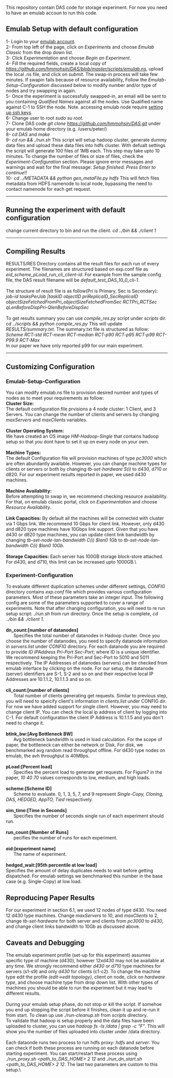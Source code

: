 This repository contain DAS code for storage experiment. For now you need to have an emulab accoun to run this code.

## Emulab Setup with default configuration
1- Login to your [emulab account](https://www.emulab.net).\
2- From top left of the page, click on *Experiments* and choose *Emulab Classic* from the drop down list.\
3- Click *Experimentation* and choose *Begin an Experiment*.\
4- Fill the required fields, create a local copy of *https://github.com/hmmohsin/DAS/blob/master/scripts/emulab.ns*, upload the local .ns file, and click on *submit*. The swap-in process will take few minutes. If swapin fails because of resource availability, Follow the *Emulab-Setup-Configuration* discussed below to modify number and/or type of nodes and try swapping in again.\
5- Once the experiment is successfully swapped-in, an email will be sent to you containing *Qualified Names* against all the nodes. Use Qualified name against C-1 to SSH the node. Note. accessing emulab node require [setting up ssh keys](https://wiki.emulab.net/wiki/kb70).\
6- Change user to root *sudo su root*.\
7- Clone DAS code *git clone https://github.com/hmmohsin/DAS.git* under your emulab home directory (e.g. /users/peter/)\
8- *cd DAS* and *make*\
9- *cd run && ./run.sh* This script will setup hadoop cluster, generate dummy data files and upload these data files into hdfs cluster. With defualt settings the script will generate 100 files of 1MB each. This step may take upto 10 minutes. To change the number of files or size of files, check the *Experiment-Configuration* section. Please ignore error messages and warnings and wait for the final message: *Setup finished. Press Enter to continue!!*\
10- *cd ../METADATA && python gen_metaFile.py hdfs* This will fetch files metadata from HDFS namenode to local node, bypassing the need to contact namenode for each get request.

------
## Running the experiment with default configuration
change current directory to bin and run the client. *cd ../bin && ./client 1*

------

## Compiling Results
RESULTS/RES Directory contains all the result files for each run of every experiment. The filenames are structured based on exp.conf file as *eid_scheme_pLoad_run_cli_client-id*. For example from the sample config file, the DAS result filename will be *default_test_DAS_10_0_cli-1*.\
\
The structure of result file is as follow(Pri is Primary, Sec is Secondary):\
*job-id tasksPerJob |taskID objectID priReplicaID_SecReplicaID objectSizeFetchedFromPri_objectSizeFetchedFromSec RCTPri_RCTSec qLenBeforeDispPri-QlenBeforeDispSec*\
\
To get results summary you can use *compile_res.py* script under *scripts* dir. *cd ../scripts && python compile_res.py* This will update *RESULTS/summary.txt*. The summary.txt file is structured as follow:\
*Scheme RCT-std RCT-mean RCT-median RCT-p90 RCT-p95 RCT-p99 RCT-P99.9 RCT-Max*\
In our paper we have only reported p99 for our main experiment.

------

## Customizing Configuration

### Emulab-Setup-Configuration
You can modify emulab.ns file to provision desired number and types of nodes as to meet your requirements as follow:\
**Cluster Size:**\
The default configuration file prvisions a 4 node cluster: 1 Client, and 3 Servers. You can change the number of clients and servers by changing *maxServers* and *maxClients* variables.\
\
**Cluster Operating System:**\
We have created an OS image *HM-Hadoop-Single* that contains hadoop setup so that you dont have to set it up on every node on your own.\
\
**Machine Types:**\
The default Configuration file will provision machines of type *pc3000* which are often abundantly available. However, you can change machine types for clients or servers or both by changing *tb-set-hardware $S($i)* to d430, d710 or d820. For our experiment results reported in paper, we used d430 machines.\
\
**Machine Availability:**\
Before attempting to swap in, we recommend checking resource availability. For that, on emulab classic portal, click on *Experimentation* and choose *Resource Availability*.\
\
**Link Capacities:**
By default all the machines will be connected with cluster via 1 Gbps link. We recommend 10 Gbps for client link. However, only d430 and d820 type machines have 10Gbps link support. Given that you have d430 or d820 type machines, you can update client link bandwidth by changing *tb-set-node-lan-bandwidth $C($i) $lan0 1Gb* to *tb-set-node-lan-bandwidth $C($i) $lan0 10Gb*.\
\
**Storage Capacities:**
Each server has 100GB storage block-store attached. For d430, and d710, this limit can be increased upto 1000GB.\


### Experiment-Configuration
To evaluate different duplication schemes under different settings, *CONFIG* directory contains *exp.conf* file which provides various configuration parameters. Most of these parameters take an integer input. The following config are some of the parameters supported to cover a range of experiments. Note that after changing configuration, you will need to re run setup script: *./run.sh* from *run* directory. Once the setup is complete, *cd ../bin && ./client 1*.\
\
**dn_count:[number of datanodes]**\
&nbsp;&nbsp;&nbsp;&nbsp;&nbsp;&nbsp;Specifies the total number of datanodes in Hadoop cluster. Once you choose the number of datanodes, you need to specify datanode information in *servers.list* under *CONFIG* directory. For each datanode you are required to provide *ID IPAddress Pri-Port Sec-Port*; where ID is a unique identifier. We recommend keeping the Pri-Port and Sec-Port to 5010 and 5011 respectively. The IP Addresses of datanodes (servers) can be checked from emulab interface by clicking on the node. For our setup, the datanode (server) identifiers are S-1, S-2 and so on and their respective local IP Addresses are 10.1.1.2, 10.1.1.3 and so on.\
\
**cli_count:[number of clients]**\
&nbsp;&nbsp;&nbsp;&nbsp;&nbsp;&nbsp;Total number of clients generating get requests. Similar to previous step, you will need to speicify client's information in *clients.list* under CONFIG dir. For now we have added support for single client. However, you may need to change client IP. You can check the local ip address of client by logging into C-1. For default configuration the client IP Address is 10.1.1.5 and you don't need to change it.\
\
**btlnk_bw:[Avg Bottleneck BW]**\
&nbsp;&nbsp;&nbsp;&nbsp;&nbsp;&nbsp;Avg bottleneck bandwidth is used in load calculation. For the scope of paper, the bottleneck can either be network or Disk. For disk, we benchmarked avg random read throughput offline. For d430 type nodes on emulab, the avh throughput is 40MBps.\
\
**pLoad:[Percent load]**\
&nbsp;&nbsp;&nbsp;&nbsp;&nbsp;&nbsp;Specifies the percent load to generate get requests. For Figure7 in the paper, *10 40 70* values corresponds to low, medium, and high loads.\
\
**scheme:[Scheme ID]**\
&nbsp;&nbsp;&nbsp;&nbsp;&nbsp;&nbsp;Scheme to evaluate. 0, 1, 3, 5, 7, and 9 represent *Single-Copy, Cloning, DAS, HEDGED, AppTO, Tied* respectively.\
\
**sim_time:[Time in Seconds]**\
&nbsp;&nbsp;&nbsp;&nbsp;&nbsp;&nbsp;Specifies the number of seconds single run of each experiment should run.\
\
**run_count:[Number of Runs]**\
&nbsp;&nbsp;&nbsp;&nbsp;&nbsp;&nbsp;pecifies the number of runs for each experiment.\
\
**eid:[experiment name]**\
&nbsp;&nbsp;&nbsp;&nbsp;&nbsp;&nbsp;The name of experiment.\
\
**hedged_wait:[95th percentile at low load]**\
Specifies the amount of delay duplicates needs to wait before getting dispatched. For emulab settings we benchmarked this number in the base case (e.g. Single-Copy) at low load.

## Reproducing Paper Results
For our experiment in section 6.1, we used 12 nodes of type d430. You need 12 d430 type machines. Change *maxServers* to 10, and *maxClients* to 2, change *tb-set-hardware* for both server and clients from *pc3000* to *d430*, and change client links bandwidth to 10Gb as discussed above. 


## Caveats and Debugging
The emulab experiment profile (set-up for this experiment) assumes specific type of machine (d430), however 12xd430 may not be available at any time. We strongly recommend either *d430* or *d710* type machines for servers (s1-s9) and only *d430* for clients (c1-c2). To change the machine type edit the profile *(edit->edit topology)*, client on node, click on *hardware type*, and choose machine type from drop down list. With other types of machines you should be able to run the experiment but it may lead to different results.\
\
During your emulab setup phase, do not stop or kill the script. If somehoe you end up stopping the script before it finishes, clean it up and re-run it from start. To clean up use *./run-cleanup.sh* from *scripts* directory.
\
To validate that hadoop is setup properly and the data files have been uploaded to cluster, you can use *hadoop fs -ls /data | grep -c "F"*. This will show you the number of files uploaded into cluster under /data directory.\
\
Each dataonde runs two process to run hdfs proxy: *hdfs* and *server*. You can check if both these process are running on each datanode before starting experiment. You can start/restart these process using *./run_proxy.sh <path_to_DAS_HOME> 2 12* and *./run_dn_start.sh <path_to_DAS_HOME> 2 12*. The last two parameters are custom to this setup.\
